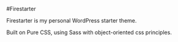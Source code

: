 #Firestarter

Firestarter is my personal WordPress starter theme.

Built on Pure CSS, using Sass with object-oriented css principles.